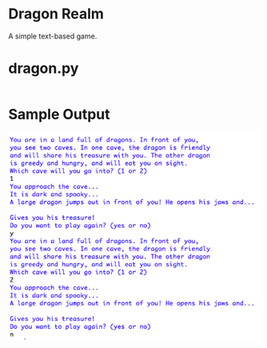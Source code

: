 Dragon Realm
========================================================
A simple text-based game.

dragon.py
========================================================
```Python3

```

Sample Output
========================================================
![Sample output Dragon Realm](https://github.com/nihathalici/Invent-with-Python/blob/main/Dragon-Realm/screenshot_dragon.PNG)
